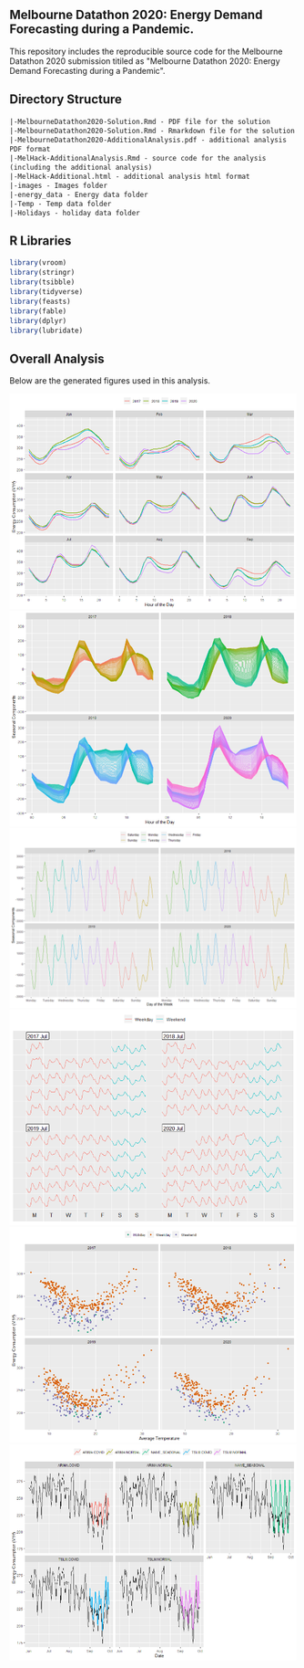 ## Melbourne Datathon 2020: Energy Demand Forecasting during a Pandemic.

This repository includes the reproducible source code for the Melbourne Datathon 2020 submission titiled as "Melbourne Datathon 2020: Energy Demand Forecasting during a Pandemic".

## Directory Structure
```
|-MelbourneDatathon2020-Solution.Rmd - PDF file for the solution
|-MelbourneDatathon2020-Solution.Rmd - Rmarkdown file for the solution
|-MelbourneDatathon2020-AdditionalAnalysis.pdf - additional analysis PDF format
|-MelHack-AdditionalAnalysis.Rmd - source code for the analysis (including the additional analysis)
|-MelHack-Additional.html - additional analysis html format
|-images - Images folder
|-energy_data - Energy data folder
|-Temp - Temp data folder
|-Holidays - holiday data folder
```

## R Libraries
``` r
library(vroom)
library(stringr)
library(tsibble)
library(tidyverse)
library(feasts)
library(fable)
library(dplyr)
library(lubridate)
```


## Overall Analysis

Below are the generated figures used in this analysis. 

![energy_consum](images/energy_consumption.png)
![daily_season](images/daily_seasonal.png)
![weekly_season](images/weekly_seasonality.png)
![july_consume](images/july_consume.png)
![energy_temp](images/Energy_Temp.png)
![forecast_models](images/forecast_models.png)
